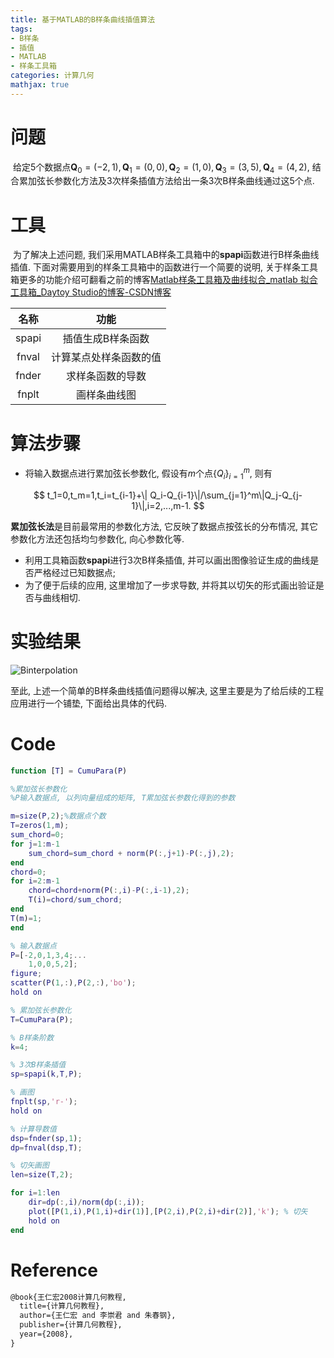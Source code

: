 ```yaml
---
title: 基于MATLAB的B样条曲线插值算法
tags:
- B样条
- 插值
- MATLAB
- 样条工具箱
categories: 计算几何
mathjax: true
---
```


# 问题

​		给定$5$个数据点$\boldsymbol Q_0=(-2,1), \boldsymbol Q_1=(0,0),\boldsymbol Q_2=(1,0), \boldsymbol Q_3=(3,5), \boldsymbol Q_4=(4,2)$, 结合累加弦长参数化方法及$3$次样条插值方法给出一条$3$次B样条曲线通过这$5$个点.

# 工具

​		为了解决上述问题, 我们采用MATLAB样条工具箱中的**spapi**​函数进行B样条曲线插值. 下面对需要用到的样条工具箱中的函数进行一个简要的说明, 关于样条工具箱更多的功能介绍可翻看之前的博客[Matlab样条工具箱及曲线拟合_matlab 拟合工具箱_Daytoy Studio的博客-CSDN博客](https://blog.csdn.net/yixon_oss/article/details/130719464?spm=1001.2014.3001.5501)

| 名称  |          功能          |
| :---: | :--------------------: |
| spapi |   插值生成B样条函数    |
| fnval | 计算某点处样条函数的值 |
| fnder |    求样条函数的导数    |
| fnplt |      画样条曲线图      |

# 算法步骤

- 将输入数据点进行累加弦长参数化, 假设有$m$个点$\{Q_i\}_{i=1}^{m}$, 则有

$$
t_1=0,t_m=1,t_i=t_{i-1}+\| Q_i-Q_{i-1}\|/\sum_{j=1}^m\|Q_j-Q_{j-1}\|,i=2,...,m-1.
$$

**累加弦长法**是目前最常用的参数化方法, 它反映了数据点按弦长的分布情况, 其它参数化方法还包括均匀参数化, 向心参数化等.

- 利用工具箱函数**spapi**进行$3$次B样条插值, 并可以画出图像验证生成的曲线是否严格经过已知数据点;
- 为了便于后续的应用, 这里增加了一步求导数, 并将其以切矢的形式画出验证是否与曲线相切.

# 实验结果

![Binterpolation](https://gitee.com/yixin-oss/blogImage/raw/master/img/Binterpolation.png)

至此, 上述一个简单的B样条曲线插值问题得以解决, 这里主要是为了给后续的工程应用进行一个铺垫, 下面给出具体的代码.

# Code

```matlab
function [T] = CumuPara(P)

%累加弦长参数化
%P输入数据点, 以列向量组成的矩阵, T累加弦长参数化得到的参数

m=size(P,2);%数据点个数
T=zeros(1,m);
sum_chord=0;
for j=1:m-1
    sum_chord=sum_chord + norm(P(:,j+1)-P(:,j),2);
end
chord=0;
for i=2:m-1
    chord=chord+norm(P(:,i)-P(:,i-1),2);
    T(i)=chord/sum_chord;
end
T(m)=1;
end
```

```matlab
% 输入数据点
P=[-2,0,1,3,4;...
    1,0,0,5,2];
figure;
scatter(P(1,:),P(2,:),'bo');
hold on

% 累加弦长参数化
T=CumuPara(P);

% B样条阶数
k=4;

% 3次B样条插值
sp=spapi(k,T,P);

% 画图
fnplt(sp,'r-');
hold on

% 计算导数值
dsp=fnder(sp,1);
dp=fnval(dsp,T);

% 切矢画图
len=size(T,2);

for i=1:len
    dir=dp(:,i)/norm(dp(:,i));
    plot([P(1,i),P(1,i)+dir(1)],[P(2,i),P(2,i)+dir(2)],'k'); % 切矢
    hold on
end
```

# Reference

```latex
@book{王仁宏2008计算几何教程,
  title={计算几何教程},
  author={王仁宏 and 李崇君 and 朱春钢},
  publisher={计算几何教程},
  year={2008},
}
```

